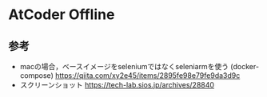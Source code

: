 # AtCoder Offline


## 参考
- macの場合，ベースイメージをseleniumではなくseleniarmを使う (docker-compose)
https://qiita.com/xy2e45/items/2895fe98e79fe9da3d9c
- スクリーンショット
https://tech-lab.sios.jp/archives/28840